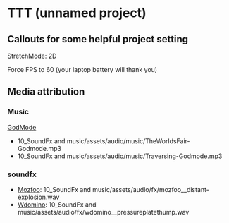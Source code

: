 # TTT (unnamed project)


## Callouts for some helpful project setting

StretchMode: 2D

Force FPS to 60 (your laptop battery will thank you)


## Media attribution

### Music
[GodMode](https://www.youtube.com/channel/UCD_grdLAvD4nqcqck2E-tuw)
- 10_SoundFx and music/assets/audio/music/TheWorldsFair-Godmode.mp3 
- 10_SoundFx and music/assets/audio/music/Traversing-Godmode.mp3
### soundfx
- [Mozfoo](https://freesound.org/people/Mozfoo/sounds/436871/): 10_SoundFx and music/assets/audio/fx/mozfoo__distant-explosion.wav
- [Wdomino](https://freesound.org/people/Wdomino/sounds/508579/): 10_SoundFx and music/assets/audio/fx/wdomino__pressureplatethump.wav 
